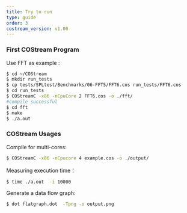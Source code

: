 ```yaml
---
title: Try to run
type: guide
order: 3
costream_version: v1.00
---
```


### First COStream Program
Use FFT as example :
```bash
$ cd ~/COStream
$ mkdir run_tests
$ cp tests/SPLtest/Benchmarks/06-FFT5/FFT6.cos run_tests/FFT6.cos
$ cd run_tests
$ COStreamC -x86 -nCpuCore 2 FFT6.cos -o ./fft/     
#compile successful
$ cd fft
$ make              
$ ./a.out           
```
### COStream Usages

Compile for multi-cores:
```bash
$ COStreamC -x86 -nCpucore 4 example.cos -o ./output/
```
Measuring execution time：
```bash
$ time ./a.out  -i 10000
```

Generate a  data flow graph:
```bash
$ dot flatgraph.dot  -Tpng -o output.png
```
